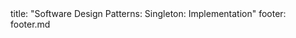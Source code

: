 <frontmatter>
title: "Software Design Patterns: Singleton: Implementation"
footer: footer.md
</frontmatter>

<include src="navbar.md" boilerplate />

<include src="unit-inPage-asFlat.md" boilerplate />
